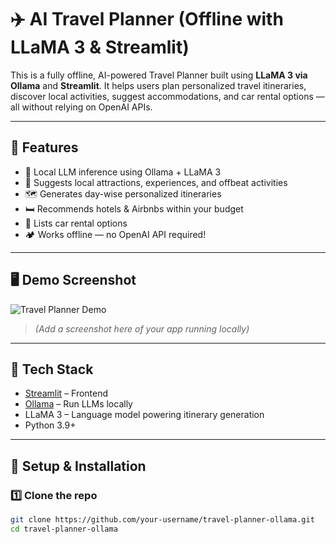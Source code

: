 # ✈️ AI Travel Planner (Offline with LLaMA 3 & Streamlit)

This is a fully offline, AI-powered Travel Planner built using **LLaMA 3 via Ollama** and **Streamlit**. It helps users plan personalized travel itineraries, discover local activities, suggest accommodations, and car rental options — all without relying on OpenAI APIs.

---

## 🌟 Features

- 🧠 Local LLM inference using Ollama + LLaMA 3
- 🎯 Suggests local attractions, experiences, and offbeat activities
- 🗺️ Generates day-wise personalized itineraries
- 🛏️ Recommends hotels & Airbnbs within your budget
- 🚗 Lists car rental options
- 🏕️ Works offline — no OpenAI API required!

---

## 🖥️ Demo Screenshot

![Travel Planner Demo](demo_screenshot.png)

> *(Add a screenshot here of your app running locally)*

---

## 🧰 Tech Stack

- [Streamlit](https://streamlit.io/) – Frontend
- [Ollama](https://ollama.com/) – Run LLMs locally
- LLaMA 3 – Language model powering itinerary generation
- Python 3.9+

---

## 🚀 Setup & Installation

### 1️⃣ Clone the repo

```bash
git clone https://github.com/your-username/travel-planner-ollama.git
cd travel-planner-ollama


